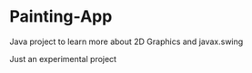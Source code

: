 # Painting-App
Java project to learn more about 2D Graphics and javax.swing

Just an experimental project 
